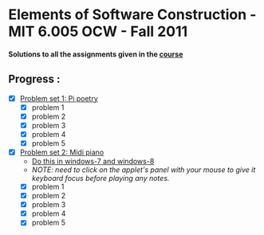 Elements of Software Construction - MIT 6.005 OCW  - Fall 2011
================================================================

#### Solutions to all the assignments given in the [course](http://ocw.mit.edu/courses/electrical-engineering-and-computer-science/6-005-elements-of-software-construction-fall-2011/assignments/)

Progress :
--------

- [x] [Problem set 1: Pi poetry](http://ocw.mit.edu/courses/electrical-engineering-and-computer-science/6-005-elements-of-software-construction-fall-2011/assignments/MIT6_005F11_ps1.pdf)
    - [x] problem 1
    - [x] problem 2
    - [x] problem 3
    - [x] problem 4
    - [x] problem 5
- [x] [Problem set 2: Midi piano](http://ocw.mit.edu/courses/electrical-engineering-and-computer-science/6-005-elements-of-software-construction-fall-2011/assignments/MIT6_005F11_ps2.pdf)
    - [Do this in windows-7 and windows-8](http://stackoverflow.com/questions/16428098/groovy-shell-warning-could-not-open-create-prefs-root-node)
    - *NOTE:  need to click on the applet's panel with your mouse to give it keyboard focus before playing any notes.*
    - [x] problem 1
    - [x] problem 2
    - [x] problem 3
    - [x] problem 4
    - [x] problem 5